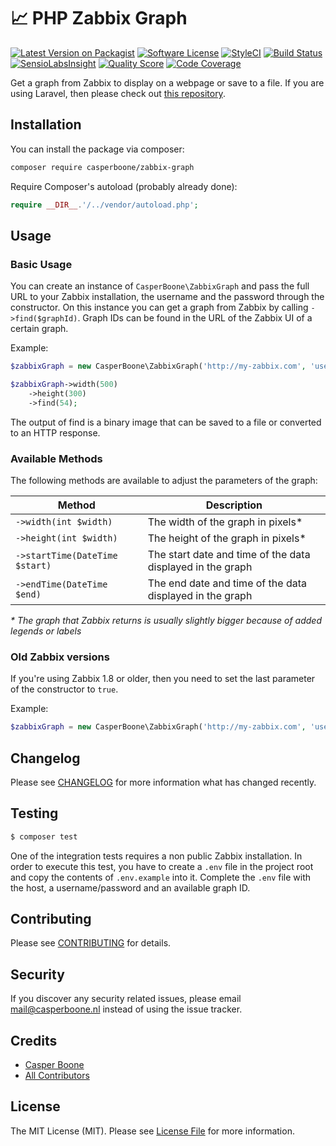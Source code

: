 # 📈 PHP Zabbix Graph

[![Latest Version on Packagist](https://img.shields.io/packagist/v/casperboone/zabbix-graph.svg?style=flat-square)](https://packagist.org/packages/casperboone/zabbix-graph)
[![Software License](https://img.shields.io/badge/license-MIT-brightgreen.svg?style=flat-square)](LICENSE.md)
[![StyleCI](https://styleci.io/repos/86865582/shield)](https://styleci.io/repos/86865582)
[![Build Status](https://img.shields.io/travis/casperboone/zabbix-graph/master.svg?style=flat-square)](https://travis-ci.org/casperboone/zabbix-graph)
[![SensioLabsInsight](https://img.shields.io/sensiolabs/i/09228096-56d8-4618-93a0-92bacc86a0c9.svg?style=flat-square)](https://insight.sensiolabs.com/projects/09228096-56d8-4618-93a0-92bacc86a0c9)
[![Quality Score](https://img.shields.io/scrutinizer/g/casperboone/zabbix-graph.svg?style=flat-square)](https://scrutinizer-ci.com/g/casperboone/zabbix-graph)
[![Code Coverage](https://img.shields.io/scrutinizer/coverage/g/casperboone/zabbix-graph/master.svg?style=flat-square)](https://scrutinizer-ci.com/g/casperboone/pushover/?branch=master)

Get a graph from Zabbix to display on a webpage or save to a file. If you are using Laravel, then please check out [this repository](https://github.com/casperboone/laravel-zabbix-graph). 

## Installation
You can install the package via composer:

``` bash
composer require casperboone/zabbix-graph
```

Require Composer's autoload (probably already done):
```php
require __DIR__.'/../vendor/autoload.php';
```


## Usage
### Basic Usage
You can create an instance of `CasperBoone\ZabbixGraph` and pass the full URL to your Zabbix installation, the username and the password through the constructor. On this instance you can get a graph from Zabbix by calling `->find($graphId)`. Graph IDs can be found in the URL of the Zabbix UI of a certain graph.

Example:
```php
$zabbixGraph = new CasperBoone\ZabbixGraph('http://my-zabbix.com', 'username', 'passsword');

$zabbixGraph->width(500)
    ->height(300)
    ->find(54);
```

The output of find is a binary image that can be saved to a file or converted to an HTTP response.

### Available Methods
The following methods are available to adjust the parameters of the graph:

| Method                          | Description                                                |
| ------------------------------- | ---------------------------------------------------------- |
| `->width(int $width)`           | The width of the graph in pixels*                          |
| `->height(int $width)`          | The height of the graph in pixels*                         |
| `->startTime(DateTime $start)`  | The start date and time of the data displayed in the graph |
| `->endTime(DateTime $end)`      | The end date and time of the data displayed in the graph   |

_* The graph that Zabbix returns is usually slightly bigger because of added legends or labels_
### Old Zabbix versions
If you're using Zabbix 1.8 or older, then you need to set the last parameter of the constructor to `true`. 

Example:
```php
$zabbixGraph = new CasperBoone\ZabbixGraph('http://my-zabbix.com', 'username', 'passsword', true);
```

## Changelog

Please see [CHANGELOG](CHANGELOG.md) for more information what has changed recently.

## Testing

``` bash
$ composer test
```

One of the integration tests requires a non public Zabbix installation. In order to execute this test, you have to create a `.env` file in the project root and copy the contents of `.env.example` into it. Complete the `.env` file with the host, a username/password and an available graph ID.

## Contributing

Please see [CONTRIBUTING](CONTRIBUTING.md) for details.

## Security

If you discover any security related issues, please email mail@casperboone.nl instead of using the issue tracker.

## Credits

- [Casper Boone](https://github.com/casperboone)
- [All Contributors](../../contributors)

## License

The MIT License (MIT). Please see [License File](LICENSE.md) for more information.
